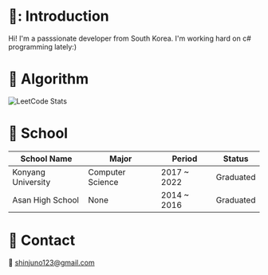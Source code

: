 # 🧑: Introduction
Hi! I'm a passsionate developer from South Korea. I'm working hard on c# programming lately:)
# 🎄 Algorithm
![LeetCode Stats](https://leetcard.jacoblin.cool/shinjuno123?theme=dark&font=Noto%20Sans%20Sora%20Sompeng&ext=activity)
# 🏫 School
|School Name|Major|Period|Status|
|-----------|-----|--------|------|
|Konyang University|Computer Science|2017 ~ 2022|Graduated|
|Asan High School|None|2014 ~ 2016|Graduated|

# 📱 Contact
📧 [shinjuno123@gmail.com](mailto:shinjuno123@gmail.com)
